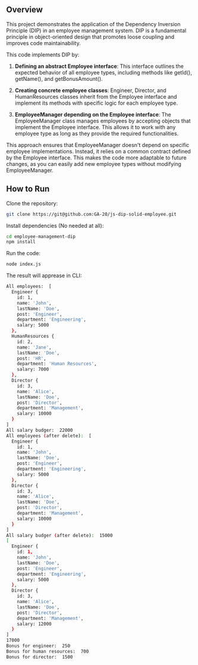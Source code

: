 ## Overview

This project demonstrates the application of the Dependency Inversion Principle (DIP) in an employee management system. DIP is a fundamental principle in object-oriented design that promotes loose coupling and improves code maintainability.

This code implements DIP by:

1. **Defining an abstract Employee interface**: This interface outlines the expected behavior of all employee types, including methods like getId(), getName(), and getBonusAmount().

2. **Creating concrete employee classes**: Engineer, Director, and HumanResources classes inherit from the Employee interface and implement its methods with specific logic for each employee type.

3. **EmployeeManager depending on the Employee interface**: The EmployeeManager class manages employees by accepting objects that implement the Employee interface. This allows it to work with any employee type as long as they provide the required functionalities.

This approach ensures that EmployeeManager doesn't depend on specific employee implementations. Instead, it relies on a common contract defined by the Employee interface. This makes the code more adaptable to future changes, as you can easily add new employee types without modifying EmployeeManager.

## How to Run

Clone the repository:

```bash
git clone https://git@github.com:GA-20/js-dip-solid-employee.git
```

Install dependencies (No needed at all):

```bash
cd employee-management-dip
npm install
```

Run the code:

```bash
node index.js
```

The result will apprease in CLI:

```bash
All employees:  [
  Engineer {
    id: 1,
    name: 'John',
    lastName: 'Doe',
    post: 'Engineer',
    department: 'Engineering',
    salary: 5000
  },
  HumanResources {
    id: 2,
    name: 'Jane',
    lastName: 'Doe',
    post: 'HR',
    department: 'Human Resources',
    salary: 7000
  },
  Director {
    id: 3,
    name: 'Alice',
    lastName: 'Doe',
    post: 'Director',
    department: 'Management',
    salary: 10000
  }
]
All salary budger:  22000
All employees (after delete):  [
  Engineer {
    id: 1,
    name: 'John',
    lastName: 'Doe',
    post: 'Engineer',
    department: 'Engineering',
    salary: 5000
  },
  Director {
    id: 3,
    name: 'Alice',
    lastName: 'Doe',
    post: 'Director',
    department: 'Management',
    salary: 10000
  }
]
All salary budger (after delete):  15000
[
  Engineer {
    id: 1,
    name: 'John',
    lastName: 'Doe',
    post: 'Engineer',
    department: 'Engineering',
    salary: 5000
  },
  Director {
    id: 3,
    name: 'Alice',
    lastName: 'Doe',
    post: 'Director',
    department: 'Management',
    salary: 12000
  }
]
17000
Bonus for engineer:  250
Bonus for human resources:  700
Bonus for director:  1500
```
